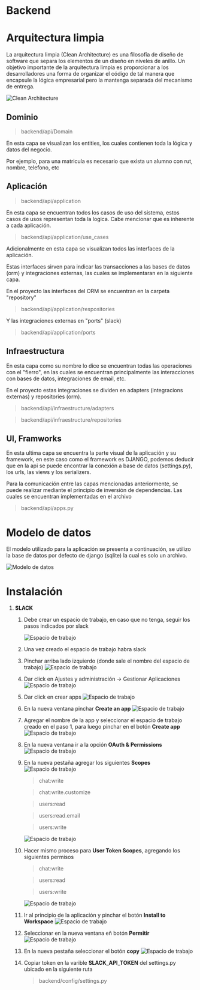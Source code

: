 # **Backend**

# **Arquitectura limpia**

La arquitectura limpia (Clean Architecture) es una filosofía de diseño de software que separa los elementos de un diseño en niveles de anillo. Un objetivo importante de la arquitectura limpia es proporcionar a los desarrolladores una forma de organizar el código de tal manera que encapsule la lógica empresarial pero la mantenga separada del mecanismo de entrega. 

![Clean Architecture](./readmeIMG/imagenCleanArchitecture.png)

## Dominio 

> backend/api/Domain

En esta capa se visualizan los entities, los cuales contienen toda la lógica y datos del negocio.

Por ejemplo, para una matricula es necesario que exista un alumno con rut, nombre, telefono, etc

## Aplicación

> backend/api/application

En esta capa se encuentran todos los casos de uso del sistema, estos casos de usos representan toda la logica. Cabe mencionar que es inherente a cada aplicación.

> backend/api/application/use_cases

Adicionalmente en esta capa se visualizan todos las interfaces 
de la aplicación.

Estas interfaces sirven para indicar las transacciones a las bases de datos (orm) y integraciones externas, las cuales se implementaran en la siguiente capa. 

En el proyecto las interfaces del ORM se encuentran en la carpeta "repository"

> backend/api/application/respositories

Y las integraciones externas en "ports" (slack)

> backend/api/application/ports

## Infraestructura

En esta capa como su nombre lo dice se encuentran todas las operaciones con el "fierro", en las cuales se encuentran principalmente las interacciones con bases de datos, integraciones de email, etc.

En el proyecto estas integraciones se dividen en adapters (integracions externas) y repositories (orm).

> backend/api/infraestructure/adapters

> backend/api/infraestructure/repositories


## UI, Framworks

En esta ultima capa se encuentra la parte visual de la aplicación y su framework, en este caso como el framework es DJANGO, podemos deducir que en la api se puede encontrar la conexión a base de datos (settings.py), los urls, las views y los serializers.


Para la comunicación entre las capas mencionadas anteriormente, se puede realizar mediante el principio de inversión de dependencias. Las cuales se encuentran implementadas en el archivo

> backend/api/apps.py

# Modelo de datos

El modelo utilizado para la aplicación se presenta a continuación, se utilizo la base de datos por defecto de django (sqlite) la cual es solo un archivo.

![Modelo de datos](./readmeIMG/DiagramaER.png)

# Instalación

1. **SLACK**

    1. Debe crear un espacio de trabajo, en caso que no tenga, seguir los pasos indicados por slack
    
        ![Espacio de trabajo](./readmeIMG/slack/espacioTrabajo.png)

    2. Una vez creado el espacio de trabajo habra slack

    3. Pinchar arriba lado izquierdo (donde sale el nombre del espacio de trabajo)
        ![Espacio de trabajo](./readmeIMG/slack/princharEspacioTrabajo.png)
    
    4. Dar click en Ajustes y administración -> Gestionar Aplicaciones
        ![Espacio de trabajo](./readmeIMG/slack/pincharGestionarAplicaciones.png)

    5. Dar click en crear apps
        ![Espacio de trabajo](./readmeIMG/slack/pincharCrearApps.png)

    6. En la nueva ventana pinchar **Create an app**
        ![Espacio de trabajo](./readmeIMG/slack/pincharCreateAnApp.png)

    7. Agregar el nombre de la app y seleccionar el espacio de trabajo creado en el paso 1, para luego pinchar en el botón **Create app**
        ![Espacio de trabajo](./readmeIMG/slack/createASlackApp.png)

    8. En la nueva ventana ir a la opción **OAuth & Permissions**
        ![Espacio de trabajo](./readmeIMG/slack/oauthPermissions.png)

    9. En la nueva pestaña agregar los siguientes **Scopes**
        ![Espacio de trabajo](./readmeIMG/slack/agregarScopes.png)
        > chat:write

        > chat:write.customize

        > users:read

        > users:read.email

        > users:write

        ![Espacio de trabajo](./readmeIMG/slack/scopesAgregados.png)

    10. Hacer mismo proceso para **User Token Scopes**, agregando los siguientes permisos

        > chat:write

        > users:read

        > users:write

        ![Espacio de trabajo](./readmeIMG/slack/agregarUserTokenScopes.png)



    11. Ir al principio de la aplicación y pinchar el botón **Install to Workspace**
        ![Espacio de trabajo](./readmeIMG/slack/installWorkspace.png)

    12. Seleccionar en la nueva ventana eñ botón **Permitir**
        ![Espacio de trabajo](./readmeIMG/slack/permitirInstallWorkspace.png)

    13. En la nueva pestaña seleccionar el botón **copy**
        ![Espacio de trabajo](./readmeIMG/slack/copiarBotToken.png)

    14. Copiar token en la varible **SLACK_API_TOKEN** del settings.py ubicado en la siguiente ruta

        >backend/config/settings.py
